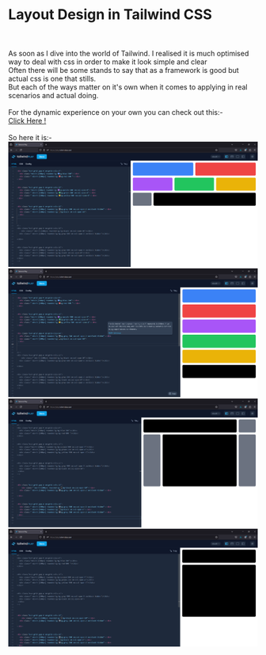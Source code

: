 <h1>Layout Design in Tailwind CSS</h1>
</br>
</br>
As soon as I dive into the world of Tailwind. I realised it is much optimised way to deal with css in order to make it look simple and clear
<br>
Often there will be some stands to say that as a framework is good but actual css is one that stills.
</br>
But each of the ways matter on it's own when it comes to applying in real scenarios and actual doing.
</br>
</br>
For the dynamic experience on your own you can check out this:- 
</br> <a href='https://play.tailwindcss.com/7laOXLkE1A' >Click Here !</a>
</br>
</br>
So here it is:-
<img src='1.png'>
<img src='2.png'>
<img src='3.png'>
<img src='4.png'>
